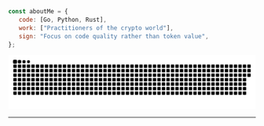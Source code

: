 
```javascript
const aboutMe = {
   code: [Go, Python, Rust],
   work: ["Practitioners of the crypto world"],
   sign: "Focus on code quality rather than token value",
};
```



![](https://github.com/0x-wen/0x-wen/blob/output/github-contribution-grid-snake.svg)

---

<!-- 
<a href="https://github.com/0x-wen">
  <img height="180em" src="https://github-readme-stats.vercel.app/api?username=0x-wen&theme=radical&show_icons=true&count_private=true" />
  <img height="180em" src="https://github-readme-stats.vercel.app/api/top-langs/?username=0x-wen&theme=radical&layout=compact&show_icons=true"/>
</a>
-->
